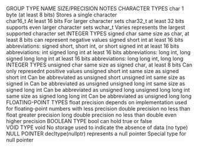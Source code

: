 GROUP                                    TYPE NAME                 SIZE/PRECISION                                      NOTES
CHARACTER TYPES                  char                           1 byte (at least 8 bits)                     Stores a single character       
                                char16_t                        At least 16 bits                             For larger character sets
                                char32_t                        at least 32 bits                             supports even larger character sets
                                wchar_t                         Varies                                       represents the largest supported character set
INTEGER TYPES                   signed char                     same size as char, at least 8 bits           can represent negative values
                                signed short int                at least 16 bits                             abbreviations: signed short, short int, or short
                                signed int                      at least 16 bits                             abbreviations: int
                                signed long int                 at least 16 bits                             abbreviations: long int, long
                                signed long long int            at least 16 bits                             abbreviations: long long int, long long
INTEGER TYPES                   unsigned char                   same size as signed char, at least 8 bits    Can only represednt positive values
                                unsigned short int              same size as signed short int                Can be abbreviated as unsigned short
                                unsigned int                    same size as signed in                       Can be abbreviated as unsigned 
                                unsigned long int               same size as signed long int                 Can be abbreviated as unsigned long
                                unsigned long long int          same size as signed long long int            Can be abbreviated as unsigned long long
FLOATING-POINT TYPES            float                           precision depends on implementation          used for floating-point numbers with less precision
                                double                          precision no less than float                 greater precision
                                long double                     precision no less than double                even higher precision
BOOLEAN TYPE                    bool                            can hold true or false                       
VOID TYPE                       void                            No storage                                   used to indicate the absence of data (no type)
NULL POINTER                    decltype(nullptr)               represents a null pointer                    Special type for null pointer